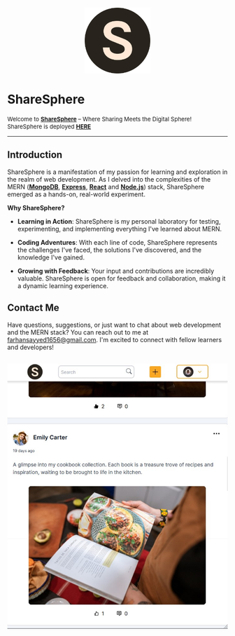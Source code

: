 <p align="center">
  <img src="logo.png" alt="ShareSphere Logo" width="150" height="150">
</p>

# ShareSphere
<font size="2">Welcome to [<strong>ShareSphere</strong>](https://share-sphere-165.netlify.app/) – Where Sharing Meets the Digital Sphere! ShareSphere is deployed [<strong>HERE</strong>](https://share-sphere-165.netlify.app/)</font>
<hr>

## Introduction
ShareSphere is a manifestation of my passion for learning and exploration in the realm of web development. As I delved into the complexities of the MERN ([<strong>MongoDB</strong>](https://www.mongodb.com/),  [<strong>Express</strong>](https://expressjs.com/),  [<strong>React</strong>](https://react.dev/) and [<strong>Node.js</strong>](https://nodejs.org/en)) stack, ShareSphere emerged as a hands-on, real-world experiment. 

**Why ShareSphere?**

- **Learning in Action**: ShareSphere is my personal laboratory for testing, experimenting, and implementing everything I've learned about MERN.

- **Coding Adventures**: With each line of code, ShareSphere represents the challenges I've faced, the solutions I've discovered, and the knowledge I've gained.

- **Growing with Feedback**: Your input and contributions are incredibly valuable. ShareSphere is open for feedback and collaboration, making it a dynamic learning experience.


## Contact Me

Have questions, suggestions, or just want to chat about web development and the MERN stack? You can reach out to me at [farhansayyed1656@gmail.com](mailto:farhansayyed1656@gmail.com). I'm excited to connect with fellow learners and developers!

## 

<p align="center">
  <img src="Screenshot 2023-09-12 230101.jpg" alt="ShareSphere Screenshot" width="600">
</p>